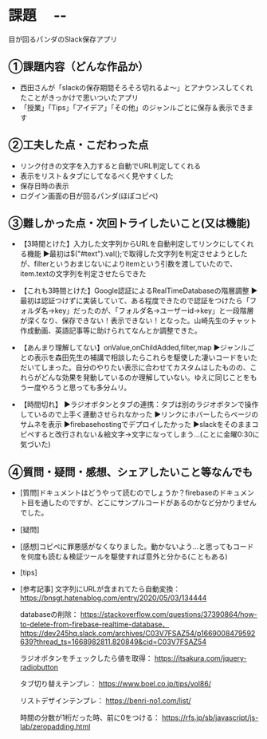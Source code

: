 # 課題　 --
目が回るパンダのSlack保存アプリ

## ①課題内容（どんな作品か）
- 西田さんが「slackの保存期間そろそろ切れるよ～」とアナウンスしてくれたことがきっかけで思いついたアプリ
- 「授業」「Tips」「アイデア」「その他」のジャンルごとに保存＆表示できます

## ②工夫した点・こだわった点
- リンク付きの文字を入力すると自動でURL判定してくれる
- 表示をリスト＆タブにしてなるべく見やすくした
- 保存日時の表示
- ログイン画面の目が回るパンダ(ほぼコピペ)

## ③難しかった点・次回トライしたいこと(又は機能)
- 【3時間とけた】入力した文字列からURLを自動判定してリンクにしてくれる機能
    ▶最初は$("#text").val();で取得した文字列を判定させようとしたが、filterというおまじないによりitemという引数を渡していたので、item.textの文字列を判定させたらできた

- 【これも3時間とけた】Google認証によるRealTimeDatabaseの階層調整
    ▶最初は認証つけずに実装していて、ある程度できたので認証をつけたら「フォルダ名→key」だったのが、「フォルダ名→ユーザーid→key」と一段階層が深くなり、保存できない！表示できない！となった。山崎先生のチャット作成動画、英語記事等に助けられてなんとか調整できた。

- 【あんまり理解してない】onValue,onChildAdded,filter,map
    ▶ジャンルごとの表示を森田先生の補講で相談したらこれらを駆使した凄いコードをいただいてしまった。自分のやりたい表示に合わせてカスタムはしたものの、これらがどんな効果を発動しているのか理解していない。ゆえに同じことをもう一度やろうと思っても多分ムリ。

- 【時間切れ】
    ▶ラジオボタンとタブの連携：タブは別のラジオボタンで操作しているので上手く連動させられなかった
    ▶リンクにホバーしたらページのサムネを表示
    ▶firebasehostingでデプロイしたかった
    ▶slackをそのままコピペすると改行されない＆絵文字→文字になってしまう…(ことに金曜0:30に気づいた)

## ④質問・疑問・感想、シェアしたいこと等なんでも
- [質問]ドキュメントはどうやって読むのでしょうか？firebaseのドキュメント目を通したのですが、どこにサンプルコードがあるのかなど分かりませんでした。
- [疑問]
- [感想]コピペに罪悪感がなくなりました。動かないよう…と思ってもコードを何度も読む＆検証ツールを駆使すれば意外と分かる(こともある)
- [tips]
- [参考記事]
    文字列にURLが含まれてたら自動変換：
    https://bnsgt.hatenablog.com/entry/2020/05/03/134444
    
    databaseの削除：
    https://stackoverflow.com/questions/37390864/how-to-delete-from-firebase-realtime-database、
    https://dev245hq.slack.com/archives/C03V7FSAZ54/p1669008479592639?thread_ts=1668982811.820849&cid=C03V7FSAZ54

    ラジオボタンをチェックしたら値を取得：
    https://itsakura.com/jquery-radiobutton

    タブ切り替えテンプレ：
    https://www.boel.co.jp/tips/vol86/

    リストデザインテンプレ：
    https://benri-no1.com/list/

    時間の分数が1桁だった時、前に0をつける：
    https://rfs.jp/sb/javascript/js-lab/zeropadding.html

